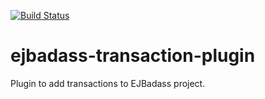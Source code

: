 [![Build Status](https://travis-ci.org/EJBadass/ejbadass-transaction-plugin.svg?branch=master)](https://travis-ci.org/EJBadass/ejbadass-transaction-plugin)
# ejbadass-transaction-plugin
Plugin to add transactions to EJBadass project.
